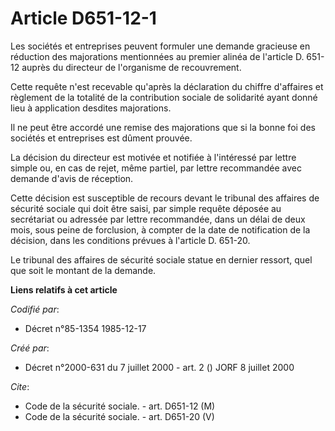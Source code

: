 # Article D651-12-1

Les sociétés et entreprises peuvent formuler une demande gracieuse en réduction des majorations mentionnées au premier alinéa
de l'article D. 651-12 auprès du directeur de l'organisme de recouvrement.

Cette requête n'est recevable qu'après la déclaration du chiffre d'affaires et règlement de la totalité de la contribution
sociale de solidarité ayant donné lieu à application desdites majorations.

Il ne peut être accordé une remise des majorations que si la bonne foi des sociétés et entreprises est dûment prouvée.

La décision du directeur est motivée et notifiée à l'intéressé par lettre simple ou, en cas de rejet, même partiel, par
lettre recommandée avec demande d'avis de réception.

Cette décision est susceptible de recours devant le tribunal des affaires de sécurité sociale qui doit être saisi, par simple
requête déposée au secrétariat ou adressée par lettre recommandée, dans un délai de deux mois, sous peine de forclusion, à
compter de la date de notification de la décision, dans les conditions prévues à l'article D. 651-20.

Le tribunal des affaires de sécurité sociale statue en dernier ressort, quel que soit le montant de la demande.

**Liens relatifs à cet article**

_Codifié par_:

  - Décret n°85-1354 1985-12-17

_Créé par_:

  - Décret n°2000-631 du 7 juillet 2000 - art. 2 () JORF 8 juillet 2000

_Cite_:

  - Code de la sécurité sociale. - art. D651-12 (M)
  - Code de la sécurité sociale. - art. D651-20 (V)
